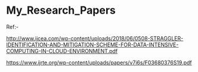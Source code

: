 # My_Research_Papers

Ref:- 

http://www.ijcea.com/wp-content/uploads/2018/06/0508-STRAGGLER-IDENTIFICATION-AND-MITIGATION-SCHEME-FOR-DATA-INTENSIVE-COMPUTING-IN-CLOUD-ENVIRONMENT.pdf


https://www.ijrte.org/wp-content/uploads/papers/v7i6s/F03680376S19.pdf

